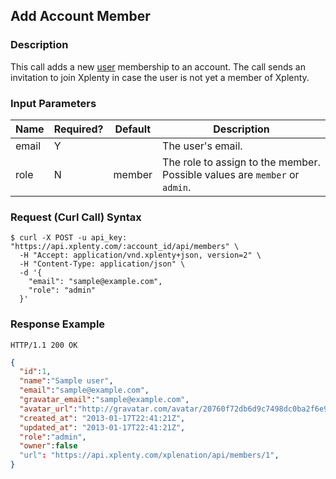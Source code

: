 ## Add Account Member

### Description
This call adds a new [user](https://github.com/xplenty/xplenty-api-doc-v2/blob/master/resources/user.md) membership to an account. The call sends an invitation to join Xplenty in case the user is not yet a member of Xplenty. 

### Input Parameters

|Name|Required?|Default|Description|
|----|---------|-------|-----------|
email|Y| |The user's email.
role|N|member|The role to assign to the member. Possible values are `member` or `admin`.

### Request (Curl Call) Syntax
```shell
$ curl -X POST -u api_key: "https://api.xplenty.com/:account_id/api/members" \
  -H "Accept: application/vnd.xplenty+json, version=2" \
  -H "Content-Type: application/json" \
  -d '{
    "email": "sample@example.com",
    "role": "admin"
  }'
```

### Response Example
```HTTP
HTTP/1.1 200 OK
```

```json
{
  "id":1,
  "name":"Sample user",
  "email":"sample@example.com",
  "gravatar_email":"sample@example.com",
  "avatar_url":"http://gravatar.com/avatar/20760f72db6d9c7498dc0ba2f6e95fba.png?d=retro&s=140",
  "created_at": "2013-01-17T22:41:21Z",
  "updated_at": "2013-01-17T22:41:21Z",
  "role":"admin",
  "owner":false
  "url": "https://api.xplenty.com/xplenation/api/members/1",
}
```
